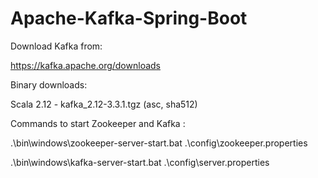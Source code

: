 # Apache-Kafka-Spring-Boot

Download Kafka from:

https://kafka.apache.org/downloads

Binary downloads:

Scala 2.12  - kafka_2.12-3.3.1.tgz (asc, sha512)


Commands to start Zookeeper and Kafka :

 .\bin\windows\zookeeper-server-start.bat .\config\zookeeper.properties
 
.\bin\windows\kafka-server-start.bat .\config\server.properties

